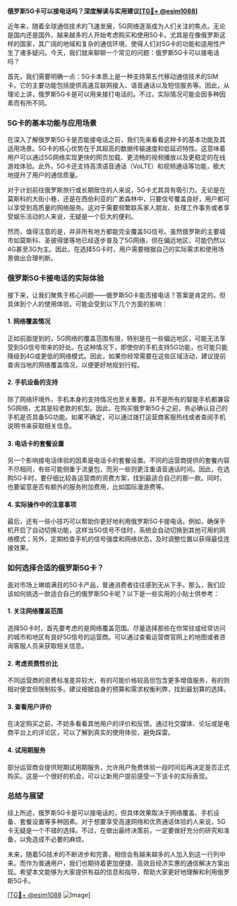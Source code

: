 **俄罗斯5G卡可以接电话吗？深度解读与实用建议[[TG💪+ @esim1088](https://t.me/s/esim1088)]**

近年来，随着全球通信技术的飞速发展，5G网络逐渐成为人们关注的焦点。无论是国内还是国外，越来越多的人开始考虑购买和使用5G卡。尤其是在像俄罗斯这样的国家，其广阔的地域和复杂的通信环境，使得人们对5G卡的功能和适用性产生了诸多疑问。今天，我们就来聊聊一个常见的问题：俄罗斯5G卡可以接电话吗？

首先，我们需要明确一点：5G卡本质上是一种支持第五代移动通信技术的SIM卡。它的主要功能包括提供高速互联网接入、语音通话以及短信服务等。因此，从理论上讲，俄罗斯5G卡是可以用来接打电话的。不过，实际情况可能会因多种因素而有所不同。

### **5G卡的基本功能与应用场景**

在深入了解俄罗斯5G卡是否能接电话之前，我们先来看看这种卡的基本功能及其适用场景。5G卡的核心优势在于其超高的数据传输速度和低延迟特性。这意味着用户可以通过5G网络实现更快的网页加载、更流畅的视频播放以及更稳定的在线游戏体验。此外，5G卡还支持高清语音通话（VoLTE）和视频通话等功能，极大地提升了用户的通信质量。

对于计划前往俄罗斯旅行或长期居住的人来说，5G卡尤其具有吸引力。无论是在莫斯科的大街小巷，还是在西伯利亚的广袤森林中，只要信号覆盖良好，用户都可以享受到高质量的网络服务。这对于需要频繁联系家人朋友、处理工作事务或者享受娱乐活动的人来说，无疑是一个巨大的便利。

然而，值得注意的是，并非所有地方都能完全覆盖5G信号。虽然俄罗斯的主要城市如莫斯科、圣彼得堡等地已经逐步普及了5G网络，但在偏远地区，可能仍然以4G甚至3G为主。因此，在选择5G卡时，用户需要根据自己的实际需求和使用场景做出合理判断。

### **俄罗斯5G卡接电话的实际体验**

接下来，让我们聚焦于核心问题——俄罗斯5G卡能否接电话？答案是肯定的。但具体到个人的使用体验，可能会受到以下几个方面的影响：

#### **1. 网络覆盖情况**
正如前面提到的，5G网络的覆盖范围有限，特别是在一些偏远地区，可能无法享受到5G信号带来的好处。在这种情况下，即使你的手机支持5G功能，也可能只能降级到4G或更低的网络模式。因此，如果你经常需要在这些区域活动，建议提前查询当地的网络覆盖情况，以便更好地规划行程。

#### **2. 手机设备的支持**
除了网络环境外，手机本身的支持情况也至关重要。并不是所有的智能手机都兼容5G网络，尤其是较老款的机型。因此，在购买俄罗斯5G卡之前，务必确认自己的手机是否具备5G功能。如果不确定，可以通过拨打运营商客服热线或者查阅手机说明书来获取相关信息。

#### **3. 电话卡的套餐设置**
另一个影响接电话体验的因素是电话卡的套餐设置。不同的运营商提供的套餐内容不尽相同，有些可能侧重于流量包，而另一些则更注重语音通话时间。因此，在选购5G卡时，要仔细比较各运营商的资费方案，找到最适合自己的那一款。同时，也要留意是否有额外的服务附加费用，比如国际漫游费等。

#### **4. 实际操作中的注意事项**
最后，还有一些小技巧可以帮助你更好地利用俄罗斯5G卡接电话。例如，确保手机开启了自动切换功能，这样当5G信号不佳时，系统会自动切换到其他可用的网络模式；另外，定期检查手机的信号强度和网络状态，及时调整位置以获得最佳连接效果。

### **如何选择合适的俄罗斯5G卡？**

面对市场上琳琅满目的5G卡产品，普通消费者往往感到无从下手。那么，我们应该如何挑选一款适合自己的俄罗斯5G卡呢？以下是一些实用的小贴士供参考：

#### **1. 关注网络覆盖范围**
选择5G卡时，首先要考虑的是网络覆盖范围。尽量选择那些在你常驻或经常访问的城市和地区有良好5G信号的运营商。可以通过查看运营商官网上的地图或者咨询客服人员来获取相关信息。

#### **2. 考虑资费性价比**
不同运营商的资费标准差异较大，有的可能价格较高但包含更多增值服务，有的则相对便宜但限制较多。建议根据自身的预算和需求权衡利弊，找到最划算的选择。

#### **3. 查看用户评价**
在决定购买之前，不妨多看看其他用户的评价和反馈。通过社交媒体、论坛或是电商平台上的评论区，可以了解到真实的使用体验，避免踩雷。

#### **4. 试用期服务**
部分运营商会提供短期试用期服务，允许用户免费体验一段时间后再决定是否正式购买。这是一个很好的机会，可以让新用户提前感受一下该卡的实际表现。

### **总结与展望**

综上所述，俄罗斯5G卡是可以接电话的，但具体效果取决于网络覆盖、手机设备、套餐设置等多种因素。对于想要享受高速网络和优质通话体验的人来说，5G卡无疑是一个不错的选择。不过，在做出最终决策前，一定要做好充分的研究和准备，以免造成不必要的麻烦。

未来，随着5G技术的不断进步和完善，相信会有越来越多的人加入到这一行列中来。而作为普通用户，我们也期待着更加便捷、高效且经济实惠的通信解决方案出现。希望本文能够为大家提供有益的信息和指导，帮助大家更好地理解和利用俄罗斯5G卡。

[[TG💪+ @esim1088](https://t.me/s/esim1088) ![Image](https://i.postimg.cc/4NQfJmqS/Snipaste-2025-05-13-00-14-12.png)]